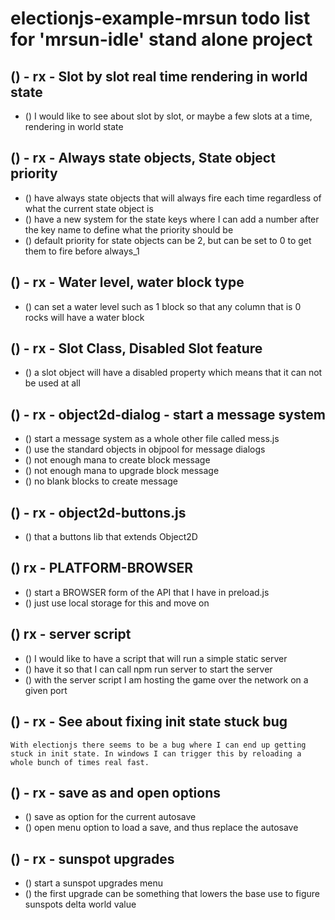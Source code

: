 # electionjs-example-mrsun todo list for 'mrsun-idle' stand alone project

<!-- Plans for 'MrSun idle' -->

## () - rx - Slot by slot real time rendering in world state
* () I would like to see about slot by slot, or maybe a few slots at a time, rendering in world state

## () - rx - Always state objects, State object priority
* () have always state objects that will always fire each time regardless of what the current state object is
* () have a new system for the state keys where I can add a number after the key name to define what the priority should be
* () default priority for state objects can be 2, but can be set to 0 to get them to fire before always\_1

## () - rx - Water level, water block type
* () can set a water level such as 1 block so that any column that is 0 rocks will have a water block

## () - rx - Slot Class, Disabled Slot feature 
* () a slot object will have a disabled property which means that it can not be used at all

## () - rx - object2d-dialog - start a message system
* () start a message system as a whole other file called mess.js
* () use the standard objects in objpool for message dialogs
* () not enough mana to create block message
* () not enough mana to upgrade block message
* () no blank blocks to create message

## () - rx - object2d-buttons.js
* () that a buttons lib that extends Object2D

## () rx - PLATFORM-BROWSER
* () start a BROWSER form of the API that I have in preload.js
* () just use local storage for this and move on

## () rx - server script
* () I would like to have a script that will run a simple static server
* () have it so that I can call npm run server to start the server
* () with the server script I am hosting the game over the network on a given port

## () - rx - See about fixing init state stuck bug
    With electionjs there seems to be a bug where I can end up getting stuck in init state. In windows I can trigger this by reloading a whole bunch of times real fast.

## () - rx - save as and open options
* () save as option for the current autosave
* () open menu option to load a save, and thus replace the autosave

## () - rx - sunspot upgrades
* () start a sunspot upgrades menu
* () the first upgrade can be something that lowers the base use to figure sunspots delta world value

